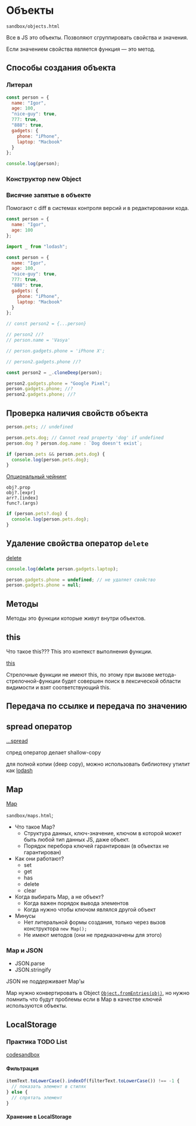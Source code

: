 # Объекты

`sandbox/objects.html`

Все в JS это объекты. Позволяют сгруппировать свойства и значения.

Если значением свойства является функция — это метод.

## Способы создания объекта

### Литерал

```js
const person = {
  name: "Igor",
  age: 100,
  "nice-guy": true,
  777: true,
  "888": true,
  gadgets: {
    phone: "iPhone",
    laptop: "Macbook"
  }
};

console.log(person);
```

### Конструктор new Object

### Висячие запятые в объекте

Помогают с diff в системах контроля версий и в редактировании кода.

```js
const person = {
  name: "Igor",
  age: 100
};
```

```js
import _ from "lodash";

const person = {
  name: "Igor",
  age: 100,
  "nice-guy": true,
  777: true,
  "888": true,
  gadgets: {
    phone: "iPhone",
    laptop: "Macbook"
  }
};

// const person2 = {...person}

// person2 //?
// person.name = 'Vasya'

// person.gadgets.phone = 'iPhone X';

// person2.gadgets.phone //?

const person2 = _.cloneDeep(person);

person2.gadgets.phone = "Google Pixel";
person.gadgets.phone; //?
person2.gadgets.phone; //?
```

## Проверка наличия свойств объекта

```js
person.pets; // undefined

person.pets.dog; // Cannot read property 'dog' if undefined
person.dog ? person.dog.name : `Dog doesn't exist`;

if (person.pets && person.pets.dog) {
  console.log(person.pets.dog);
}
```

[Опциональный чейнинг](https://developer.mozilla.org/en-US/docs/Web/JavaScript/Reference/Operators/Optional_chaining)

```
obj?.prop
obj?.[expr]
arr?.[index]
func?.(args)
```

```js
if (person.pets?.dog) {
  console.log(person.pets.dog);
}
```

## Удаление свойства оператор `delete`

[delete](https://developer.mozilla.org/uk/docs/Web/JavaScript/Reference/Operators/delete)

```js
console.log(delete person.gadgets.laptop);

person.gadgets.phone = undefined; // не удаляет свойство
person.gadgets.phone = null;
```

## Методы

Методы это функции которые живут внутри объектов.

## this

Что такое this??? This это контекст выполнения функции.

[this](https://developer.mozilla.org/en-US/docs/Web/JavaScript/Reference/Operators/this)

Стрелочные функции не имеют this, по этому при вызове метода-стрелочной-функции будет совершен поиск в лексической области видимости и взят соответствующий this.

## Передача по ссылке и передача по значению

## spread оператор

[...spread](https://developer.mozilla.org/en-US/docs/Web/JavaScript/Reference/Operators/Spread_syntax)

спред оператор делает shallow-copy

для полной копии (deep copy), можно использовать библиотеку утилит как [lodash](https://lodash.com/)

## Map

[Map](https://developer.mozilla.org/en-US/docs/Web/JavaScript/Reference/Global_Objects/Map)

`sandbox/maps.html`;

- Что такое Map?
  - Структура данных, ключ-значение, ключом в которой может быть любой тип данных JS, даже объект.
  - Порядок перебора ключей гарантирован (в объектах не гарантирован)
- Как они работают?
  - set
  - get
  - has
  - delete
  - clear
- Когда выбирать Map, а не объект?
  - Когда важен порядок вывода элементов
  - Когда нужно чтобы ключом являлся другой объект
- Минусы
  - Нет литеральной формы создания, только через вызов конструктора `new Map();`
  - Не имеют методов (они не предназначены для этого)

### Map и JSON

- JSON.parse
- JSON.stringify

JSON не поддерживает Map'ы

Map нужно конвертировать в Object [`Object.fromEntries(obj)`](https://developer.mozilla.org/en-US/docs/Web/JavaScript/Reference/Global_Objects/Object/fromEntries), но нужно помнить что будут проблемы если в Map в качестве ключей используются объекты.

## LocalStorage

### Практика TODO List

[codesandbox](https://codesandbox.io/s/bitter-wave-vtwyz)

#### Фильтрация

```js
itemText.toLowerCase().indexOf(filterText.toLowerCase()) !== -1 {
  // показать элемент в стилях
} else {
  // спрятать элемент
}
```

#### Хранение в LocalStorage
